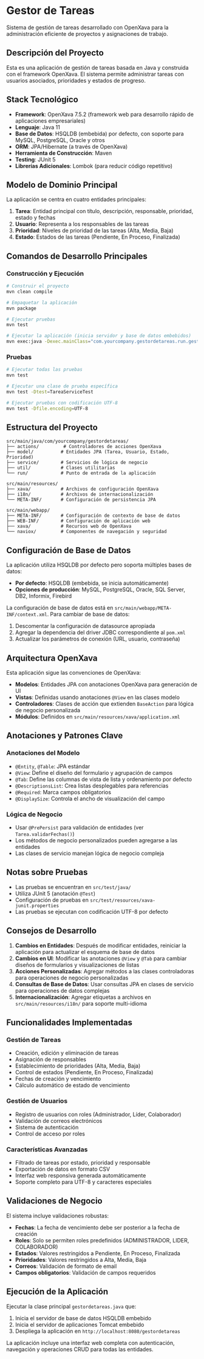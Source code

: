 # Gestor de Tareas

Sistema de gestión de tareas desarrollado con OpenXava para la administración eficiente de proyectos y asignaciones de trabajo.

## Descripción del Proyecto

Esta es una aplicación de gestión de tareas basada en Java y construida con el framework OpenXava. El sistema permite administrar tareas con usuarios asociados, prioridades y estados de progreso.

## Stack Tecnológico

- **Framework**: OpenXava 7.5.2 (framework web para desarrollo rápido de aplicaciones empresariales)
- **Lenguaje**: Java 11
- **Base de Datos**: HSQLDB (embebida) por defecto, con soporte para MySQL, PostgreSQL, Oracle y otros
- **ORM**: JPA/Hibernate (a través de OpenXava)
- **Herramienta de Construcción**: Maven
- **Testing**: JUnit 5
- **Librerías Adicionales**: Lombok (para reducir código repetitivo)

## Modelo de Dominio Principal

La aplicación se centra en cuatro entidades principales:

1. **Tarea**: Entidad principal con título, descripción, responsable, prioridad, estado y fechas
2. **Usuario**: Representa a los responsables de las tareas
3. **Prioridad**: Niveles de prioridad de las tareas (Alta, Media, Baja)
4. **Estado**: Estados de las tareas (Pendiente, En Proceso, Finalizada)

## Comandos de Desarrollo Principales

### Construcción y Ejecución
```bash
# Construir el proyecto
mvn clean compile

# Empaquetar la aplicación
mvn package

# Ejecutar pruebas
mvn test

# Ejecutar la aplicación (inicia servidor y base de datos embebidos)
mvn exec:java -Dexec.mainClass="com.yourcompany.gestordetareas.run.gestordetareas"
```

### Pruebas
```bash
# Ejecutar todas las pruebas
mvn test

# Ejecutar una clase de prueba específica
mvn test -Dtest=TareaServiceTest

# Ejecutar pruebas con codificación UTF-8
mvn test -Dfile.encoding=UTF-8
```

## Estructura del Proyecto

```
src/main/java/com/yourcompany/gestordetareas/
├── actions/         # Controladores de acciones OpenXava
├── model/          # Entidades JPA (Tarea, Usuario, Estado, Prioridad)
├── service/        # Servicios de lógica de negocio
├── util/           # Clases utilitarias
└── run/            # Punto de entrada de la aplicación

src/main/resources/
├── xava/           # Archivos de configuración OpenXava
├── i18n/           # Archivos de internacionalización
└── META-INF/       # Configuración de persistencia JPA

src/main/webapp/
├── META-INF/       # Configuración de contexto de base de datos
├── WEB-INF/        # Configuración de aplicación web
├── xava/           # Recursos web de OpenXava
└── naviox/         # Componentes de navegación y seguridad
```

## Configuración de Base de Datos

La aplicación utiliza HSQLDB por defecto pero soporta múltiples bases de datos:

- **Por defecto**: HSQLDB (embebida, se inicia automáticamente)
- **Opciones de producción**: MySQL, PostgreSQL, Oracle, SQL Server, DB2, Informix, Firebird

La configuración de base de datos está en `src/main/webapp/META-INF/context.xml`. Para cambiar de base de datos:
1. Descomentar la configuración de datasource apropiada
2. Agregar la dependencia del driver JDBC correspondiente al `pom.xml`
3. Actualizar los parámetros de conexión (URL, usuario, contraseña)

## Arquitectura OpenXava

Esta aplicación sigue las convenciones de OpenXava:

- **Modelos**: Entidades JPA con anotaciones OpenXava para generación de UI
- **Vistas**: Definidas usando anotaciones `@View` en las clases modelo
- **Controladores**: Clases de acción que extienden `BaseAction` para lógica de negocio personalizada
- **Módulos**: Definidos en `src/main/resources/xava/application.xml`

## Anotaciones y Patrones Clave

### Anotaciones del Modelo
- `@Entity`, `@Table`: JPA estándar
- `@View`: Define el diseño del formulario y agrupación de campos
- `@Tab`: Define las columnas de vista de lista y ordenamiento por defecto
- `@DescriptionsList`: Crea listas desplegables para referencias
- `@Required`: Marca campos obligatorios
- `@DisplaySize`: Controla el ancho de visualización del campo

### Lógica de Negocio
- Usar `@PrePersist` para validación de entidades (ver `Tarea.validarFechas()`)
- Los métodos de negocio personalizados pueden agregarse a las entidades
- Las clases de servicio manejan lógica de negocio compleja

## Notas sobre Pruebas

- Las pruebas se encuentran en `src/test/java/`
- Utiliza JUnit 5 (anotación `@Test`)
- Configuración de pruebas en `src/test/resources/xava-junit.properties`
- Las pruebas se ejecutan con codificación UTF-8 por defecto

## Consejos de Desarrollo

1. **Cambios en Entidades**: Después de modificar entidades, reiniciar la aplicación para actualizar el esquema de base de datos
2. **Cambios en UI**: Modificar las anotaciones `@View` y `@Tab` para cambiar diseños de formularios y visualizaciones de listas
3. **Acciones Personalizadas**: Agregar métodos a las clases controladoras para operaciones de negocio personalizadas
4. **Consultas de Base de Datos**: Usar consultas JPA en clases de servicio para operaciones de datos complejas
5. **Internacionalización**: Agregar etiquetas a archivos en `src/main/resources/i18n/` para soporte multi-idioma

## Funcionalidades Implementadas

### Gestión de Tareas
- Creación, edición y eliminación de tareas
- Asignación de responsables
- Establecimiento de prioridades (Alta, Media, Baja)
- Control de estados (Pendiente, En Proceso, Finalizada)
- Fechas de creación y vencimiento
- Cálculo automático de estado de vencimiento

### Gestión de Usuarios
- Registro de usuarios con roles (Administrador, Líder, Colaborador)
- Validación de correos electrónicos
- Sistema de autenticación
- Control de acceso por roles

### Características Avanzadas
- Filtrado de tareas por estado, prioridad y responsable
- Exportación de datos en formato CSV
- Interfaz web responsiva generada automáticamente
- Soporte completo para UTF-8 y caracteres especiales

## Validaciones de Negocio

El sistema incluye validaciones robustas:

- **Fechas**: La fecha de vencimiento debe ser posterior a la fecha de creación
- **Roles**: Solo se permiten roles predefinidos (ADMINISTRADOR, LIDER, COLABORADOR)
- **Estados**: Valores restringidos a Pendiente, En Proceso, Finalizada
- **Prioridades**: Valores restringidos a Alta, Media, Baja
- **Correos**: Validación de formato de email
- **Campos obligatorios**: Validación de campos requeridos

## Ejecución de la Aplicación

Ejecutar la clase principal `gestordetareas.java` que:
1. Inicia el servidor de base de datos HSQLDB embebido
2. Inicia el servidor de aplicaciones Tomcat embebido
3. Despliega la aplicación en `http://localhost:8080/gestordetareas`

La aplicación incluye una interfaz web completa con autenticación, navegación y operaciones CRUD para todas las entidades.
